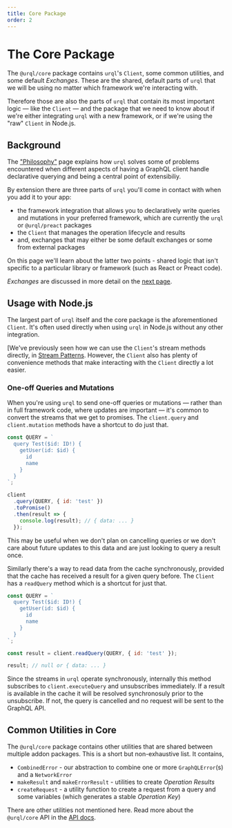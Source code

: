 ```yaml
---
title: Core Package
order: 2
---
```


# The Core Package

The `@urql/core` package contains `urql`'s `Client`, some common utilities, and some default
_Exchanges_. These are the shared, default parts of `urql` that we will be using no matter which
framework we're interacting with.

Therefore those are also the parts of `urql` that contain its most important logic — like the
`Client` — and the package that we need to know about if we're either integrating `urql` with a new
framework, or if we're using the "raw" `Client` in Node.js.

## Background

The ["Philosophy"](./philosophy.md) page explains how `urql` solves some of problems encountered when different aspects
of having a GraphQL client handle declarative querying and being a central point of extensibiliy.

By extension there are three parts of `urql` you'll come in contact with when you add it to your
app:

<!-- TODO: Add more package links -->

- the framework integration that allows you to declaratively write queries and mutations in your
  preferred framework, which are currently the `urql` or `@urql/preact` packages
- the `Client` that manages the operation lifecycle and results
- and, exchanges that may either be some default exchanges or some from external packages

On this page we'll learn about the latter two points - shared logic that isn't specific to
a particular library or framework (such as React or Preact code).

_Exchanges_ are discussed in more detail on the [next page](./exchanges.md).

## Usage with Node.js

The largest part of `urql` itself and the core package is the aforementioned `Client`. It's often
used directly when using `urql` in Node.js without any other integration.

[We've previously seen how we can use the `Client`'s stream methods directly, in [Stream
Patterns](./stream-patterns.md). However, the `Client` also has plenty of convenience methods that
make interacting with the `Client` directly a lot easier.

### One-off Queries and Mutations

When you're using `urql` to send one-off queries or mutations — rather than in full framework code,
where updates are important — it's common to convert the streams that we get to promises. The
`client.query` and `client.mutation` methods have a shortcut to do just that.

```js
const QUERY = `
  query Test($id: ID!) {
    getUser(id: $id) {
      id
      name
    }
  }
`;

client
  .query(QUERY, { id: 'test' })
  .toPromise()
  .then(result => {
    console.log(result); // { data: ... }
  });
```

This may be useful when we don't plan on cancelling queries or we don't care about future updates to
this data and are just looking to query a result once.

Similarly there's a way to read data from the cache synchronously, provided that the cache has
received a result for a given query before. The `Client` has a `readQuery` method which is a
shortcut for just that.

```js
const QUERY = `
  query Test($id: ID!) {
    getUser(id: $id) {
      id
      name
    }
  }
`;

const result = client.readQuery(QUERY, { id: 'test' });

result; // null or { data: ... }
```

Since the streams in `urql` operate synchronously, internally this method subscribes to
`client.executeQuery` and unsubscribes immediately. If a result is available in the cache it will be
resolved synchronosuly prior to the unsubscribe. If not, the query is cancelled and no request will be sent to the GraphQL API.

## Common Utilities in Core

The `@urql/core` package contains other utilities that are shared between multiple addon packages.
This is a short but non-exhaustive list. It contains,

<!-- TODO: Add links to other docs pages where appropriate -->

- `CombinedError` - our abstraction to combine one or more `GraphQLError`(s) and a `NetworkError`
- `makeResult` and `makeErrorResult` - utilities to create _Operation Results_
- `createRequest` - a utility function to create a request from a query and some variables (which
  generates a stable _Operation Key_)

There are other utilities not mentioned here. Read more about the `@urql/core` API in the [API docs](../api/core.md).

